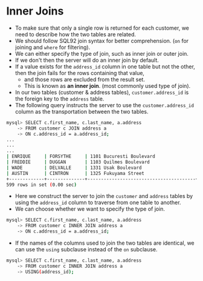 # Inner Joins

- To make sure that only a single row is returned for each customer, we need to describe how the two tables are related.
- We should follow SQL92 join syntax for better comprehension. (`on` for joining and `where` for filtering).
- We can either specify the type of join, such as inner join or outer join.
- If we don't then the server will do an inner join by default.
- If a value exists for the `address_id` column in one table but not the other, then the join fails for the rows containing that value,
  - and those rows are excluded from the result set.
  - This is known as **an inner join**. (most commonly used type of join).
- In our two tables (customer & address tables), `customer.address_id` is the foreign key to the `address` table.
- The following query instructs the server to use the `customer.address_id` column as the transportation between the two tables.

```bash
mysql> SELECT c.first_name, c.last_name, a.address
    -> FROM customer c JOIN address a
    -> ON c.address_id = a.address_id;
...
...
...
| ENRIQUE     | FORSYTHE     | 1101 Bucuresti Boulevard               |
| FREDDIE     | DUGGAN       | 1103 Quilmes Boulevard                 |
| WADE        | DELVALLE     | 1331 Usak Boulevard                    |
| AUSTIN      | CINTRON      | 1325 Fukuyama Street                   |
+-------------+--------------+----------------------------------------+
599 rows in set (0.00 sec)
```

- Here we construct the server to join the `customer` and `address` tables by using the `address_id` column to traverse from one table to another.
- We can choose whether we want to specify the type of join.

```bash
mysql> SELECT c.first_name, c.last_name, a.address
    -> FROM customer c INNER JOIN address a
    -> ON c.address_id = a.address_id;
```

- If the names of the columns used to join the two tables are identical, we can use the `using` subclause instead of the `on` subclause.

```bash
mysql> SELECT c.first_name, c.last_name, a.address
    -> FROM customer c INNER JOIN address a
    -> USING(address_id);
```

